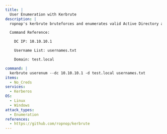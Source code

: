 ```yaml
---
title: |
  User Enumeration with Kerbrute
description: |
  ropnop's kerbrute bruteforces and enumerates valid Active Directory accounts through Kerberos Pre-Authentication. The following command will attempt to enumerate valid usernames given a list of usernames to try.

  Command Reference:

  	DC IP: 10.10.10.1

  	Username List: usernames.txt

  	Domain: test.local

command: |
  kerbrute userenum --dc 10.10.10.1 -d test.local usernames.txt
items:
  - No_Creds
services:
  - Kerberos
OS:
  - Linux
  - Windows
attack_types:
  - Enumeration
references:
  - https://github.com/ropnop/kerbrute
---
```

